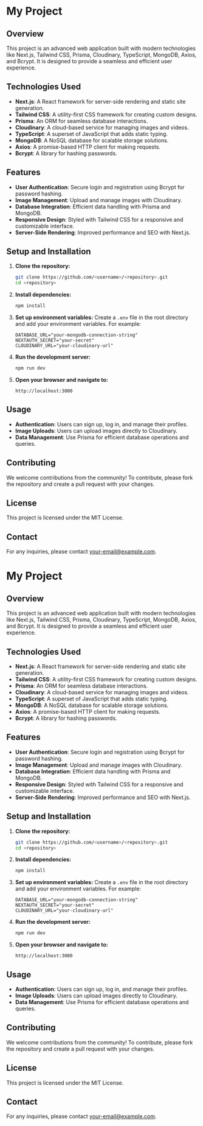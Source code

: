 # My Project

## Overview

This project is an advanced web application built with modern technologies like Next.js, Tailwind CSS, Prisma, Cloudinary, TypeScript, MongoDB, Axios, and Bcrypt. It is designed to provide a seamless and efficient user experience.

## Technologies Used

- **Next.js**: A React framework for server-side rendering and static site generation.
- **Tailwind CSS**: A utility-first CSS framework for creating custom designs.
- **Prisma**: An ORM for seamless database interactions.
- **Cloudinary**: A cloud-based service for managing images and videos.
- **TypeScript**: A superset of JavaScript that adds static typing.
- **MongoDB**: A NoSQL database for scalable storage solutions.
- **Axios**: A promise-based HTTP client for making requests.
- **Bcrypt**: A library for hashing passwords.

## Features

- **User Authentication**: Secure login and registration using Bcrypt for password hashing.
- **Image Management**: Upload and manage images with Cloudinary.
- **Database Integration**: Efficient data handling with Prisma and MongoDB.
- **Responsive Design**: Styled with Tailwind CSS for a responsive and customizable interface.
- **Server-Side Rendering**: Improved performance and SEO with Next.js.

## Setup and Installation

1. **Clone the repository:**

   ```bash
   git clone https://github.com/<username>/<repository>.git
   cd <repository>
   ```

2. **Install dependencies:**

   ```bash
   npm install
   ```

3. **Set up environment variables:**
   Create a `.env` file in the root directory and add your environment variables. For example:

   ```env
   DATABASE_URL="your-mongodb-connection-string"
   NEXTAUTH_SECRET="your-secret"
   CLOUDINARY_URL="your-cloudinary-url"
   ```

4. **Run the development server:**

   ```bash
   npm run dev
   ```

5. **Open your browser and navigate to:**
   ```
   http://localhost:3000
   ```

## Usage

- **Authentication**: Users can sign up, log in, and manage their profiles.
- **Image Uploads**: Users can upload images directly to Cloudinary.
- **Data Management**: Use Prisma for efficient database operations and queries.

## Contributing

We welcome contributions from the community! To contribute, please fork the repository and create a pull request with your changes.

## License

This project is licensed under the MIT License.

## Contact

For any inquiries, please contact [your-email@example.com](mailto:your-email@example.com).

# My Project

## Overview

This project is an advanced web application built with modern technologies like Next.js, Tailwind CSS, Prisma, Cloudinary, TypeScript, MongoDB, Axios, and Bcrypt. It is designed to provide a seamless and efficient user experience.

## Technologies Used

- **Next.js**: A React framework for server-side rendering and static site generation.
- **Tailwind CSS**: A utility-first CSS framework for creating custom designs.
- **Prisma**: An ORM for seamless database interactions.
- **Cloudinary**: A cloud-based service for managing images and videos.
- **TypeScript**: A superset of JavaScript that adds static typing.
- **MongoDB**: A NoSQL database for scalable storage solutions.
- **Axios**: A promise-based HTTP client for making requests.
- **Bcrypt**: A library for hashing passwords.

## Features

- **User Authentication**: Secure login and registration using Bcrypt for password hashing.
- **Image Management**: Upload and manage images with Cloudinary.
- **Database Integration**: Efficient data handling with Prisma and MongoDB.
- **Responsive Design**: Styled with Tailwind CSS for a responsive and customizable interface.
- **Server-Side Rendering**: Improved performance and SEO with Next.js.

## Setup and Installation

1. **Clone the repository:**

   ```bash
   git clone https://github.com/<username>/<repository>.git
   cd <repository>
   ```

2. **Install dependencies:**

   ```bash
   npm install
   ```

3. **Set up environment variables:**
   Create a `.env` file in the root directory and add your environment variables. For example:

   ```env
   DATABASE_URL="your-mongodb-connection-string"
   NEXTAUTH_SECRET="your-secret"
   CLOUDINARY_URL="your-cloudinary-url"
   ```

4. **Run the development server:**

   ```bash
   npm run dev
   ```

5. **Open your browser and navigate to:**
   ```
   http://localhost:3000
   ```

## Usage

- **Authentication**: Users can sign up, log in, and manage their profiles.
- **Image Uploads**: Users can upload images directly to Cloudinary.
- **Data Management**: Use Prisma for efficient database operations and queries.

## Contributing

We welcome contributions from the community! To contribute, please fork the repository and create a pull request with your changes.

## License

This project is licensed under the MIT License.

## Contact

For any inquiries, please contact [your-email@example.com](mailto:your-email@example.com).
